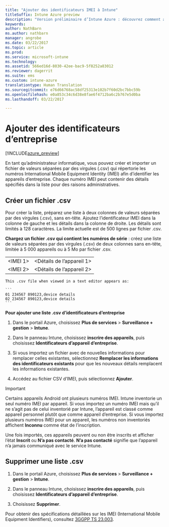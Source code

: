 ```yaml
---
title: "Ajouter des identificateurs IMEI à Intune"
titleSuffix: Intune Azure preview
description: "Version préliminaire d’Intune Azure : découvrez comment ajouter des identificateurs d’entreprise (numéros IMEI) à Microsoft Intune. "
keywords: 
author: NathBarn
ms.author: nathbarn
manager: angrobe
ms.date: 03/22/2017
ms.topic: article
ms.prod: 
ms.service: microsoft-intune
ms.technology: 
ms.assetid: 566ed16d-8030-42ee-bac9-5f8252a83012
ms.reviewer: dagerrit
ms.suite: ems
ms.custom: intune-azure
translationtype: Human Translation
ms.sourcegitcommit: e76d66768ac58df25313e102b7f60d2bc7bbc59b
ms.openlocfilehash: e0a853c34c6d38e8fae6f4712ba6c2b767e5d0ba
ms.lasthandoff: 03/22/2017

---
```


# <a name="add-corporate-identifiers"></a>Ajouter des identificateurs d’entreprise

[!INCLUDE[azure_preview](../includes/azure_preview.md)]

En tant qu’administrateur informatique, vous pouvez créer et importer un fichier de valeurs séparées par des virgules (.csv) qui répertorie les numéros International Mobile Equipment Identity (IMEI) afin d’identifier les appareils d’entreprise. Chaque numéro IMEI peut contenir des détails spécifiés dans la liste pour des raisons administratives.

## <a name="create-a-csv-file"></a>Créer un fichier .csv
Pour créer la liste, préparez une liste à deux colonnes de valeurs séparées par des virgules (.csv), sans en-tête. Ajoutez l’identificateur IMEI dans la colonne de gauche et les détails dans la colonne de droite. Les détails sont limités à 128 caractères. La limite actuelle est de 500 lignes par fichier .csv.

**Chargez un fichier .csv qui contient les numéros de série** : créez une liste de valeurs séparées par des virgules (.csv) de deux colonnes sans en-tête, limitée à 5 000 appareils ou à 5 Mo par fichier .csv.

|||
|-|-|
|&lt;IMEI 1&gt;|&lt;Détails de l’appareil 1&gt;|
|&lt;IMEI 2&gt;|&lt;Détails de l’appareil 2&gt;|

    This .csv file when viewed in a text editor appears as:

    ```
    01 234567 890123,device details
    02 234567 890123,device details
    ```

**Pour ajouter une liste .csv d’identificateurs d’entreprise**

1. Dans le portail Azure, choisissez **Plus de services** > **Surveillance + gestion** > **Intune**.

2. Dans le panneau Intune, choisissez **inscrire des appareils**, puis choisissez **Identificateurs d’appareil d’entreprise**.

3. Si vous importez un fichier avec de nouvelles informations pour remplacer celles existantes, sélectionnez **Remplacer les informations des identificateurs existants** pour que les nouveaux détails remplacent les informations existantes.

4. Accédez au fichier CSV d’IMEI, puis sélectionnez **Ajouter**.

> [!IMPORTANT]
> Certains appareils Android ont plusieurs numéros IMEI. Intune inventorie un seul numéro IMEI par appareil. Si vous importez un numéro IMEI mais qu’il ne s’agit pas de celui inventorié par Intune, l’appareil est classé comme appareil personnel plutôt que comme appareil d’entreprise. Si vous importez plusieurs numéros IMEI pour un appareil, les numéros non inventoriés affichent **Inconnu** comme état de l’inscription.

Une fois importés, ces appareils peuvent ou non être inscrits et afficher l’état **Inscrit** ou **N’a pas contacté**. **N’a pas contacté** signifie que l’appareil n’a jamais communiqué avec le service Intune.

## <a name="delete-a-csv-list"></a>Supprimer une liste .csv

1. Dans le portail Azure, choisissez **Plus de services** > **Surveillance + gestion** > **Intune**.

2. Dans le panneau Intune, choisissez **inscrire des appareils**, puis choisissez **Identificateurs d’appareil d’entreprise**.

3. Choisissez **Supprimer**.

Pour obtenir des spécifications détaillées sur les IMEI (International Mobile Equipment Identifiers), consultez [3GGPP TS 23.003](https://portal.3gpp.org/desktopmodules/Specifications/SpecificationDetails.aspx?specificationId=729).

